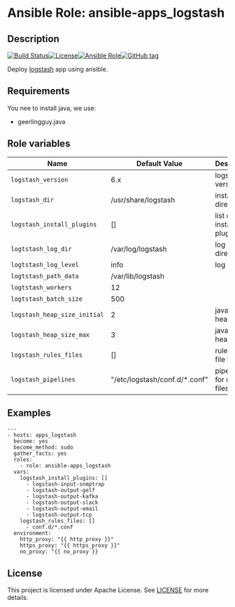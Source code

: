 # Ansible Role: ansible-apps_logstash


## Description

[![Build Status](https://travis-ci.com/lotusnoir/ansible-apps_logstash.svg?branch=master)](https://travis-ci.com/lotusnoir/ansible-apps_logstash)[![License](https://img.shields.io/badge/license-MIT%20License-brightgreen.svg)](https://opensource.org/licenses/MIT)[![Ansible Role](https://img.shields.io/badge/ansible%20role-apps__logstash-blue)](https://galaxy.ansible.com/lotusnoir/ansible-apps_logstash/)[![GitHub tag](https://img.shields.io/badge/version-latest-blue)](https://github.com/lotusnoir/ansible-apps_logstash/tags)

Deploy [logstash](https://www.elastic.co/fr/logstash) app using ansible.


## Requirements

You nee to install java, we use:

 - geerlingguy.java

## Role variables

| Name           | Default Value | Description                        |
| -------------- | ------------- | -----------------------------------|
| `logstash_version` | 6.x | logstash version |
| `logstash_dir` | /usr/share/logstash | install directory |
| `logstash_install_plugins` | [] | list of installed plugins |
| `logtstash_log_dir` | /var/log/logstash | log directory |
| `logtstash_log_level` | info | log level  |
| `logtstash_path_data` | /var/lib/logstash |  |
| `logtstash_workers` | 12 |  |
| `logtstash_batch_size` | 500 |  |
| `logstash_heap_size_initial` | 2 | java initial heap size |
| `logstash_heap_size_max` | 3 | java max heap size |
| `logstash_rules_files` | [] | rules conf file to load |
| `logstash_pipelines` | "/etc/logstash/conf.d/*.conf" | pipelines for config files |

## Examples

	---
	- hosts: apps_logstash
	  become: yes
	  become_method: sudo
	  gather_facts: yes
	  roles:
	    - role: ansible-apps_logstash
	  vars:
        logstash_install_plugins: []
          - logstash-input-snmptrap
          - logstash-output-gelf
          - logstash-output-kafka
          - logstash-output-slack
          - logstash-output-email
          - logstash-output-tcp
        logstash_rules_files: []
          - conf.d/*.conf
	  environment: 
	    http_proxy: "{{ http_proxy }}"
	    https_proxy: "{{ https_proxy }}"
	    no_proxy: "{{ no_proxy }}


## License

This project is licensed under Apache License. See [LICENSE](/LICENSE) for more details.

